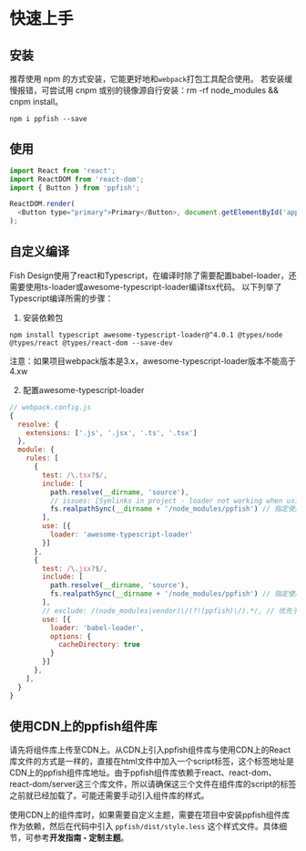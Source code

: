 # 快速上手

## 安装
推荐使用 npm 的方式安装，它能更好地和`webpack`打包工具配合使用。
若安装缓慢报错，可尝试用 cnpm 或别的镜像源自行安装：rm -rf node_modules && cnpm install。

```shell
npm i ppfish --save
```

## 使用

```js
import React from 'react';
import ReactDOM from 'react-dom';
import { Button } from 'ppfish';

ReactDOM.render(
  <Button type="primary">Primary</Button>, document.getElementById('app')
);

```

## 自定义编译

Fish Design使用了react和Typescript，在编译时除了需要配置babel-loader，还需要使用ts-loader或awesome-typescript-loader编译tsx代码。
以下列举了Typescript编译所需的步骤：

1. 安装依赖包

```shell
npm install typescript awesome-typescript-loader@^4.0.1 @types/node @types/react @types/react-dom --save-dev
```

注意：如果项目webpack版本是3.x，awesome-typescript-loader版本不能高于4.xw

2. 配置awesome-typescript-loader


```js
// webpack.config.js
{
  resolve: {
    extensions: ['.js', '.jsx', '.ts', '.tsx']
  },
  module: {
    rules: [
      {
        test: /\.tsx?$/,
        include: [
          path.resolve(__dirname, 'source'),
          // issues: [Symlinks in project - loader not working when using include](https://github.com/webpack/webpack/issues/1643)
          fs.realpathSync(__dirname + '/node_modules/ppfish') // 指定使用awesome-typescript-loader编译ppfish源码
        ],
        use: [{
          loader: 'awesome-typescript-loader'
        }]
      },
      {
        test: /\.jsx?$/,
        include: [
          path.resolve(__dirname, 'source'),
          fs.realpathSync(__dirname + '/node_modules/ppfish') // 指定使用babel-loader编译ppfish
        ],
        // exclude: /(node_modules|vendor)\/(?!(ppfish)\/).*/, // 优先于include，排除ppfish
        use: [{
          loader: 'babel-loader',
          options: {
            cacheDirectory: true
          }
        }]
      },
    ],
  }
}
```


## 使用CDN上的ppfish组件库

请先将组件库上传至CDN上。从CDN上引入ppfish组件库与使用CDN上的React库文件的方式是一样的，直接在html文件中加入一个script标签，这个标签地址是CDN上的ppfish组件库地址。由于ppfish组件库依赖于react、react-dom、react-dom/server这三个库文件，所以请确保这三个文件在组件库的script的标签之前就已经加载了。可能还需要手动引入组件库的样式。

使用CDN上的组件库时，如果需要自定义主题，需要在项目中安装ppfish组件库作为依赖，然后在代码中引入 `ppfish/dist/style.less` 这个样式文件。具体细节，可参考**开发指南 - 定制主题**。
